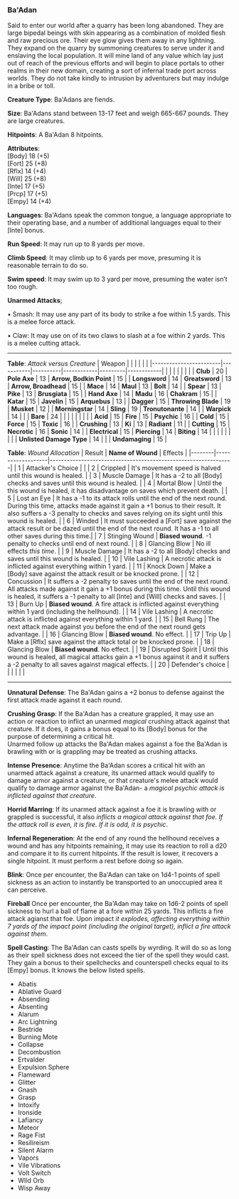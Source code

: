 ### Ba'Adan
Said to enter our world after a quarry has been long abandoned. They are large bipedal beings with skin appearing as a combination of molded flesh and raw precious ore. Their eye glow gives them away in any lightning. They expand on the quarry by summoning creatures to serve under it and enslaving the local population. It will mine land of any value which lay just out of reach of the previous efforts and will begin to place portals to other realms in their new domain, creating a sort of infernal trade port across worlds. They do not take kindly to intrusion by adventurers but may indulge in a bribe or toll.

**Creature Type**: Ba'Adans are fiends.

**Size**: Ba'Adans stand between 13-17 feet and weigh 665-667 pounds. They are large creatures.

**Hitpoints**: A Ba'Adan 8 hitpoints.

**Attributes**:  
[Body] 18 (+5)  
[Fort] 25 (+8)  
[Rflx] 14 (+4)  
[Will] 25 (+8)  
[Inte] 17 (+5)  
[Prcp] 17 (+5)  
[Empy] 14 (+4)  

**Languages**: Ba'Adans speak the common tongue, a language appropriate to their operating base, and a number of additional languages equal to their [Inte] bonus.

**Run Speed**: It may run up to 8 yards per move.

**Climb Speed**: It may climb up to 6 yards per move, presuming it is reasonable terrain to do so.

**Swim speed**: It may swim up to 3 yard per move, presuming the water isn’t too rough.

**Unarmed Attacks**;

 • Smash: It may use any part of its body to strike a foe within 1.5 yards. This is a melee force attack.

 • Claw: It may use on of its two claws to slash at a foe within 2 yards. This is a melee cutting attack.

-----

**Table**: *Attack versus Creature*
| Weapon                 |          |            |         |            |         |
|------------------------|-----------|----------|------------|---------|------------|
|                        |          |            |         |            |         |
| **Club**                   | 20     | **Pole Axe**       | 13     | **Arrow, Bodkin Point**    | 15    |
| **Longsword**              | 14     | **Greatsword**     | 13     | **Arrow, Broadhead**       | 15    |
| **Mace**                   | 14     | **Maul**           | 13     | **Bolt**                   | 14    |
| **Spear**                  | 13     | **Pike**           | 13     | **Brusgiata**              | 15    |
| **Hand Axe**               | 14     | **Madu**           | 16     | **Chakram**                | 15    |
| **Katar**                  | 15     | **Javelin**        | 15     | **Arquebus**               | 13    |
| **Dagger**                 | 15     | **Throwing Blade** | 19     | **Musket**                 | 12    |
| **Morningstar**            | 14     | **Sling**          | 19     | **Tronutonante**           | 14    |
| **Warpick**                | 14     |              |              | **Bare**                   | 24    |
|                        |           |          |            |         |            |
| **Acid**                   | 15     | **Fire**           | 15     | **Psychic**               | 16     |
| **Cold**                   | 15     | **Force**          | 15     | **Toxic**                 | 16     |
| **Crushing**               | 13     | **Ki**             | 13     | **Radiant**               | 11     |
| **Cutting**                | 15     | **Necrotic**       | 16     | **Sonic**                 | 14     |
| **Electrical**             | 15     | **Piercing**       | 14     | **Biting**                | 14     |
|                        |           |          |            |         |            |
| **Unlisted Damage Type** | 14 |                    |              | **Undamaging** | 15 |



**Table**: *Wound Allocation*
| Result | **Name of Wound** | Effects                                                        |
|--------|-------------------|----------------------------------------------------------------|
|   1    | Attacker's Choice |                                                                |
|   2    | Crippled          | It's movement speed is halved until this wound is healed.      |
|   3    | Muscle Damage     | It has a -2 to all [Body] checks and saves until this wound is healed. |
|   4    | Mortal Blow       | Until the this wound is healed, it has disadvantage on saves which prevent death. |
|   5    | Lost an Eye       | It has a -1 to its attack rolls until the end of the next round. During this time, attacks made against it gain a +1 bonus to their result. It also suffers a -3 penalty to checks and saves relying on its sight until this wound is healed. |
|   6    | Winded            | It must succeeded a [Fort] save against the attack result or be dazed until the end of the next round. It has a -1 to all other saves during this time.|
|   7    | Stinging Wound    | **Biased wound**. -1 penalty to checks until end of next round. |
|   8    | Glancing Blow     | No ill effects _this time_.                                     |
|   9    | Muscle Damage     | It has a -2 to all [Body] checks and saves until this wound is healed. |
|   10   | Vile Lashing       | A necrotic attack is inflicted against everything within 1 yard. |
|   11   | Knock Down        | Make a [Body] save against the attack result or be knocked prone. |
|   12   | Concussion        | It suffers a -2 penalty to saves until the end of the next round. All attacks made against it gain a +1 bonus during this time. Until this wound is healed, it suffers a -1 penalty to all [Inte] and [Will] checks and saves. |
|   13   | Burn Up          | **Biased wound**. A fire attack is inflicted against everything within 1 yard (including the hellhound). |
|   14   | Vile Lashing       | A necrotic attack is inflicted against everything within 1 yard. |
|   15   | Bell Rung         | The next attack made against you before the end of the next round gets advantage.  |
|   16   | Glancing Blow     | **Biased wound**. No effect. |
|   17   | Trip Up           | Make a [Rflx] save against the attack total or be knocked prone.                                  |
|   18   | Glancing Blow     | **Biased wound**. No effect. |
|   19   | Disrupted Spirit  | Until this wound is healed, all magical attacks gain a +1 bonus against it and it suffers a -2 penalty to all saves against magical effects. |
|   20   | Defender's choice |                                   |
|        |                                                |                                   |

-----

**Unnatural Defense**: The Ba'Adan gains a +2 bonus to defense against the first attack made against it each round.

**Crushing Grasp**: If the Ba'Adan has a creature grappled, it may use an action or reaction to inflict an unarmed *magical* crushing attack against that creature. If it does, it gains a bonus equal to its [Body] bonus for the purpose of determining a critical hit.  
Unarmed follow up attacks the Ba'Adan makes against a foe the Ba'Adan is brawling with or is grappling may be treated as crushing attacks.

**Intense Presence**: Anytime the Ba'Adan scores a critical hit with an unarmed attack against a creature, its unarmed attack would qualify to damage armor against a creature, or that creature's melee attack would qualify to damage armor against the Ba'Adan- a *magical psychic attack is inflicted against that creature*.

**Horrid Marring**: If its unarmed attack against a foe it is brawling with or grappled is successful, it also *inflicts a magical attack against that foe. If the attack roll is even, it is fire. If it is odd, it is psychic*.

**Infernal Regeneration**: At the end of any round the hellhound receives a wound and has any hitpoints remaining, it may use its reaction to roll a d20 and compare it to its current hitpoints. If the result is lower, it recovers a single hitpoint. It must perform a rest before doing so again.

**Blink**: Once per encounter, the Ba'Adan can take on 1d4-1 points of spell sickness as an action to instantly be transported to an unoccupied area it can perceive.

**Fireball** Once per encounter, the Ba'Adan may take on 1d6-2 points of spell sickness to hurl a ball of flame at a fore within 25 yards. This inflicts a fire attack agianst that foe. Upon impact *it explodes, affecting everything within 7 yards of the impact point (including the original target), inflict a fire attack against them*.

**Spell Casting**: The Ba'Adan can casts spells by wyrding. It will do so as long as their spell sickness does not exceed the tier of the spell they would cast. They gain a bonus to their spellchecks and counterspell checks equal to its [Empy] bonus. It knows the below listed spells.  
* Abatis
* Ablative Guard
* Absending
* Absenting
* Alarum
* Arc Lightning
* Bestride
* Burning Mote
* Collapse
* Decombustion
* Ertvalder
* Expulsion Sphere
* Flameward
* Glitter
* Gnash
* Grasp
* Intoxify
* Ironside
* Lafiancy
* Meteor
* Rage Fist
* Resilireism
* Silent Alarm
* Vapors
* Vile Vibrations
* Volt Switch
* WIld Orb
* Wisp Away

